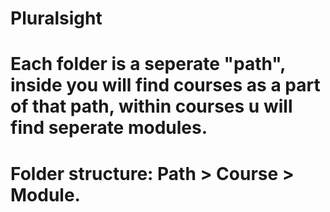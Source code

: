# Pluralsight
# Each folder is a seperate "path", inside you will find courses as a part of that path, within courses u will find seperate modules.
# Folder structure: Path > Course > Module.
